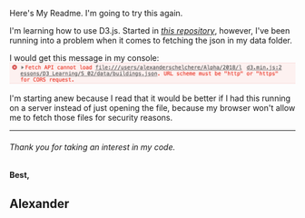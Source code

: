 Here's My Readme. I'm going to try this again.

I'm learning how to use D3.js. Started in [_this repository_](https://github.com/Lexscher/learning-D3), however, I've been running into a problem when it comes to fetching the json in my data folder.

I would get this message in my console:
![error message](./assets/error_message_S_02.png)

I'm starting anew because I read that it would be better if I had this running on a server instead of just opening the file, because my browser won't allow me to fetch those files for security reasons.

---

###### Thank you for taking an interest in my code.

#### Best,

## Alexander
